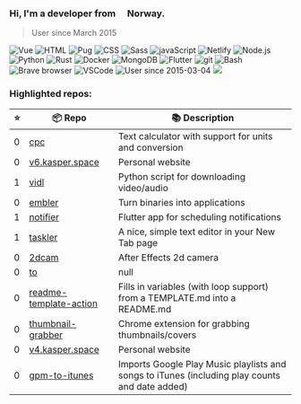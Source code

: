 ### Hi, I'm a developer from <img src="https://image.flaticon.com/icons/svg/197/197579.svg" width="13" /> Norway.

> User since March 2015

<p>
  <img alt="Vue" src="https://img.shields.io/badge/-Vue-63B587?style=flat-square&logo=vue.js&logoColor=white" />
  <img alt="HTML" src="https://img.shields.io/badge/-HTML-E34F26?style=flat-square&logo=html5&logoColor=white" />
  <img alt="Pug" src="https://img.shields.io/badge/-Pug-9F6758?style=flat-square&logo=html5&logoColor=white" />
  <img alt="CSS" src="https://img.shields.io/badge/-CSS3-448AC0?style=flat-square&logo=css3&logoColor=white" />
  <img alt="Sass" src="https://img.shields.io/badge/-Sass-CC6699?style=flat-square&logo=sass&logoColor=white" />
  <img alt="javaScript" src="https://img.shields.io/badge/-JavaScript-DABD4D?style=flat-square&logo=html5&logoColor=white" />
  <img alt="Netlify" src="https://img.shields.io/badge/-Netlify-5EA7BA?style=flat-square&logo=netlify&logoColor=white" />
  <img alt="Node.js" src="https://img.shields.io/badge/-Nodejs-43853d?style=flat-square&logo=Node.js&logoColor=white" />
  <img alt="Python" src="https://img.shields.io/badge/-Python-4F7CAA?style=flat-square&logo=python&logoColor=white" />
  <img alt="Rust" src="https://img.shields.io/badge/-Rust-000000?style=flat-square&logo=rust&logoColor=white" />
  <img alt="Docker" src="https://img.shields.io/badge/-Docker-46a2f1?style=flat-square&logo=docker&logoColor=white" />
  <img alt="MongoDB" src="https://img.shields.io/badge/-MongoDB-13aa52?style=flat-square&logo=mongodb&logoColor=white" />
  <img alt="Flutter" src="https://img.shields.io/badge/-Flutter-3E89F5?style=flat-square&logo=flutter&logoColor=white" />
  <img alt="git" src="https://img.shields.io/badge/-Git-F05032?style=flat-square&logo=git&logoColor=white" />
  <img alt="Bash" src="https://img.shields.io/badge/-Bash-2B3136?style=flat-square&logo=gnu-bash&logoColor=white" />
  <img alt="Brave browser" src="https://img.shields.io/badge/-Brave_Browser-FB542B?style=flat-square&logo=brave&logoColor=white" />
  <img alt="VSCode" src="https://img.shields.io/badge/-VSCode-3277B4?style=flat-square&logo=visual-studio-code&logoColor=white" />
  <img alt="User since 2015-03-04" src="https://img.shields.io/badge/Joined-2015--03--04-2eb872?style=flat-square&logo=github&logoColor=white&labelColor=2f3438" />
  <img src="https://gpvc.arturio.dev/probablykasper" />
</p>

### Highlighted repos:


| ⭐️         | 📦 Repo    | 📚 Description |
| --------- | ----------- | -------------- |
| 0 | [cpc](https://github.com/probablykasper/cpc) | Text calculator with support for units and conversion |
| 0 | [v6.kasper.space](https://github.com/probablykasper/v6.kasper.space) | Personal website |
| 1 | [vidl](https://github.com/probablykasper/vidl) | Python script for downloading video/audio |
| 0 | [embler](https://github.com/probablykasper/embler) | Turn binaries into applications |
| 1 | [notifier](https://github.com/probablykasper/notifier) | Flutter app for scheduling notifications |
| 1 | [taskler](https://github.com/probablykasper/taskler) | A nice, simple text editor in your New Tab page |
| 0 | [2dcam](https://github.com/probablykasper/2dcam) | After Effects 2d camera |
| 0 | [to](https://github.com/probablykasper/to) | null |
| 0 | [readme-template-action](https://github.com/probablykasper/readme-template-action) | Fills in variables (with loop support) from a TEMPLATE.md into a README.md |
| 0 | [thumbnail-grabber](https://github.com/probablykasper/thumbnail-grabber) | Chrome extension for grabbing thumbnails/covers |
| 0 | [v4.kasper.space](https://github.com/probablykasper/v4.kasper.space) | Personal website |
| 0 | [gpm-to-itunes](https://github.com/probablykasper/gpm-to-itunes) | Imports Google Play Music playlists and songs to iTunes (including play counts and date added) |
